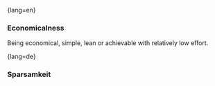 {lang=en}
### Economicalness

Being economical, simple, lean or achievable with relatively low effort.


{lang=de}
### Sparsamkeit
